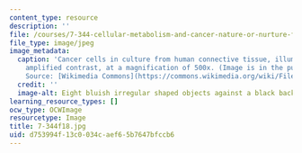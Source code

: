 ```yaml
---
content_type: resource
description: ''
file: /courses/7-344-cellular-metabolism-and-cancer-nature-or-nurture-fall-2018/d753994f13c0034caef65b7647bfccb6_7-344f18.jpg
file_type: image/jpeg
image_metadata:
  caption: 'Cancer cells in culture from human connective tissue, illuminated by darkfield
    amplified contrast, at a magnification of 500x. (Image is in the public domain.
    Source: [Wikimedia Commons](https://commons.wikimedia.org/wiki/File:Cancer_cells_(1).jpg).)'
  credit: ''
  image-alt: Eight bluish irregular shaped objects against a black background.
learning_resource_types: []
ocw_type: OCWImage
resourcetype: Image
title: 7-344f18.jpg
uid: d753994f-13c0-034c-aef6-5b7647bfccb6
---
```

